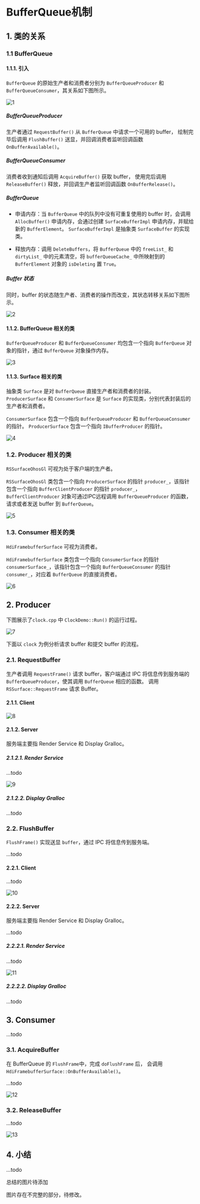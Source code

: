 # BufferQueue机制

## 1. 类的关系

### 1.1 BufferQueue

#### 1.1.1. 引入

`BufferQueue` 的原始生产者和消费者分别为 `BufferQueueProducer` 和 `BufferQueueConsumer`，其关系如下图所示。

![1](picture/1.png)

##### BufferQueueProducer
生产者通过 `RequestBuffer()` 从 `BufferQueue` 中请求一个可用的 buffer，
绘制完毕后调用 `FlushBuffer()` 送显，并回调消费者监听回调函数 `OnBufferAvailable()`。

##### BufferQueueConsumer 
消费者收到通知后调用 `AcquireBuffer()` 获取 buffer，
使用完后调用 `ReleaseBuffer()` 释放，并回调生产者监听回调函数 `OnBufferRelease()`。

##### BufferQueue
+ 申请内存：当 `BufferQueue` 中的队列中没有可重复使用的 buffer 时，会调用 `AllocBuffer()` 申请内存，会通过创建 `SurfaceBufferImpl` 申请内存，并赋给新的 `BufferElement`。
`SurfaceBufferImpl` 是抽象类 `SurfaceBuffer` 的实现类。

+ 释放内存：调用 `DeleteBuffers`，将 `BufferQueue` 中的 `freeList_` 和 `dirtyList_` 中的元素清空，将 `bufferQueueCache_` 中所映射到的 `BufferElement` 对象的 `isDeleting` 置 `True`。

##### Buffer 状态
同时，buffer 的状态随生产者、消费者的操作而改变，其状态转移关系如下图所示。

![2](picture/2.png)

#### 1.1.2. BufferQueue 相关的类

`BufferQueueProducer` 和 `BufferQueueConsumer` 均包含一个指向 `BufferQueue` 对象的指针，通过 `BufferQueue` 对象操作内存。

![3](picture/3.png)

#### 1.1.3. Surface 相关的类

抽象类 `Surface` 是对 `BufferQueue` 直接生产者和消费者的封装。
`ProducerSurface` 和 `ConsumerSurface` 是 `Surface` 的实现类，分别代表封装后的生产者和消费者。

`ConsumerSurface` 包含一个指向 `BufferQueueProducer` 和 `BufferQueueConsumer` 的指针。
`ProducerSurface` 包含一个指向 `IBufferProducer` 的指针。

![4](picture/4.png)

### 1.2. Producer 相关的类

`RSSurfaceOhosGl` 可视为处于客户端的生产者。

`RSSurfaceOhosGl` 类包含一个指向 `ProducerSurface` 的指针 `producer_`，该指针包含一个指向 `BufferClientProducer` 的指针 `producer_`，
`BufferClientProducer` 对象可通过IPC远程调用 `BufferQueueProducer` 的函数，请求或者发送 buffer 到 `BufferQueue`。

![5](picture/5.png)

### 1.3. Consumer 相关的类

`HdiFramebufferSurface` 可视为消费者。

`HdiFramebufferSurface` 类包含一个指向 `ConsumerSurface` 的指针 `consumerSurface_`，该指针包含一个指向 `BufferQueueConsumer` 的指针 `consumer_`，对应着 `BufferQueue` 的直接消费者。
 
![6](picture/6.png)

## 2. Producer
下图展示了`clock.cpp` 中 `ClockDemo::Run()` 的运行过程。

![7](picture/7.png)

下面以 `clock` 为例分析请求 buffer 和提交 buffer 的流程。

### 2.1. RequestBuffer

生产者调用 `RequestFrame()` 请求 buffer，客户端通过 IPC 将信息传到服务端的 `BufferQueueProducer`，使其调用 `BufferQueue` 相应的函数。
调用 `RSSurface::RequestFrame` 请求 Buffer。

#### 2.1.1. Client

![8](picture/8.png)

#### 2.1.2. Server

服务端主要指 Render Service 和 Display Gralloc。

##### 2.1.2.1. Render Service

...todo

![9](picture/9.png)

##### 2.1.2.2. Display Gralloc

...todo

### 2.2. FlushBuffer

`FlushFrame()` 实现送显 `buffer`，通过 IPC 将信息传到服务端。

...todo

#### 2.2.1. Client

...todo

![10](picture/10.png)

#### 2.2.2. Server

服务端主要指 Render Service 和 Display Gralloc。

...todo

##### 2.2.2.1. Render Service

...todo

![11](picture/11.png)

##### 2.2.2.2. Display Gralloc

...todo

## 3. Consumer

...todo

### 3.1. AcquireBuffer

在 BufferQueue 的 `FlushFrame`中，完成 `doFlushFrame` 后，
会调用 `HdiFramebufferSurface::OnBufferAvailable()`。

...todo

![12](picture/12.png)

### 3.2. ReleaseBuffer

...todo

![13](picture/13.png)

## 4. 小结

...todo

总结的图片待添加

图片存在不完整的部分，待修改。


